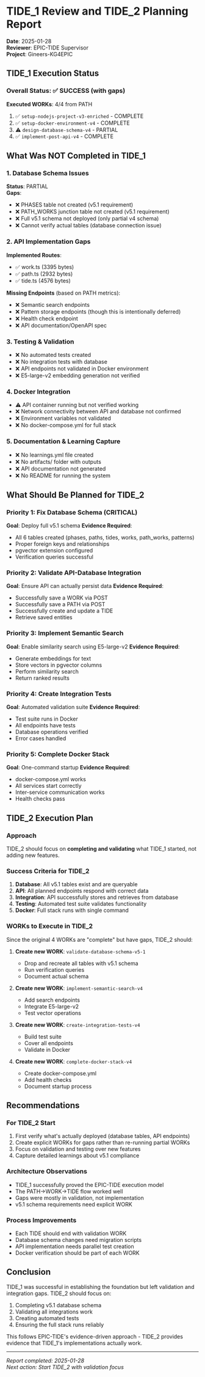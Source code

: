 # TIDE_1 Review and TIDE_2 Planning Report

**Date**: 2025-01-28  
**Reviewer**: EPIC-TIDE Supervisor  
**Project**: Gineers-KG4EPIC  

## TIDE_1 Execution Status

### Overall Status: ✅ SUCCESS (with gaps)

**Executed WORKs**: 4/4 from PATH
1. ✅ `setup-nodejs-project-v3-enriched` - COMPLETE
2. ✅ `setup-docker-environment-v4` - COMPLETE  
3. ⚠️ `design-database-schema-v4` - PARTIAL
4. ✅ `implement-post-api-v4` - COMPLETE

## What Was NOT Completed in TIDE_1

### 1. Database Schema Issues
**Status**: PARTIAL  
**Gaps**:
- ❌ PHASES table not created (v5.1 requirement)
- ❌ PATH_WORKS junction table not created (v5.1 requirement)
- ❌ Full v5.1 schema not deployed (only partial v4 schema)
- ❌ Cannot verify actual tables (database connection issue)

### 2. API Implementation Gaps
**Implemented Routes**:
- ✅ work.ts (3395 bytes)
- ✅ path.ts (2932 bytes)  
- ✅ tide.ts (4576 bytes)

**Missing Endpoints** (based on PATH metrics):
- ❌ Semantic search endpoints
- ❌ Pattern storage endpoints (though this is intentionally deferred)
- ❌ Health check endpoint
- ❌ API documentation/OpenAPI spec

### 3. Testing & Validation
- ❌ No automated tests created
- ❌ No integration tests with database
- ❌ API endpoints not validated in Docker environment
- ❌ E5-large-v2 embedding generation not verified

### 4. Docker Integration
- ⚠️ API container running but not verified working
- ❌ Network connectivity between API and database not confirmed
- ❌ Environment variables not validated
- ❌ No docker-compose.yml for full stack

### 5. Documentation & Learning Capture
- ❌ No learnings.yml file created
- ❌ No artifacts/ folder with outputs
- ❌ API documentation not generated
- ❌ No README for running the system

## What Should Be Planned for TIDE_2

### Priority 1: Fix Database Schema (CRITICAL)
**Goal**: Deploy full v5.1 schema
**Evidence Required**:
- All 6 tables created (phases, paths, tides, works, path_works, patterns)
- Proper foreign keys and relationships
- pgvector extension configured
- Verification queries successful

### Priority 2: Validate API-Database Integration
**Goal**: Ensure API can actually persist data
**Evidence Required**:
- Successfully save a WORK via POST
- Successfully save a PATH via POST
- Successfully create and update a TIDE
- Retrieve saved entities

### Priority 3: Implement Semantic Search
**Goal**: Enable similarity search using E5-large-v2
**Evidence Required**:
- Generate embeddings for text
- Store vectors in pgvector columns
- Perform similarity search
- Return ranked results

### Priority 4: Create Integration Tests
**Goal**: Automated validation suite
**Evidence Required**:
- Test suite runs in Docker
- All endpoints have tests
- Database operations verified
- Error cases handled

### Priority 5: Complete Docker Stack
**Goal**: One-command startup
**Evidence Required**:
- docker-compose.yml works
- All services start correctly
- Inter-service communication works
- Health checks pass

## TIDE_2 Execution Plan

### Approach
TIDE_2 should focus on **completing and validating** what TIDE_1 started, not adding new features.

### Success Criteria for TIDE_2
1. **Database**: All v5.1 tables exist and are queryable
2. **API**: All planned endpoints respond with correct data
3. **Integration**: API successfully stores and retrieves from database
4. **Testing**: Automated test suite validates functionality
5. **Docker**: Full stack runs with single command

### WORKs to Execute in TIDE_2
Since the original 4 WORKs are "complete" but have gaps, TIDE_2 should:

1. **Create new WORK**: `validate-database-schema-v5-1`
   - Drop and recreate all tables with v5.1 schema
   - Run verification queries
   - Document actual schema

2. **Create new WORK**: `implement-semantic-search-v4`
   - Add search endpoints
   - Integrate E5-large-v2
   - Test vector operations

3. **Create new WORK**: `create-integration-tests-v4`
   - Build test suite
   - Cover all endpoints
   - Validate in Docker

4. **Create new WORK**: `complete-docker-stack-v4`
   - Create docker-compose.yml
   - Add health checks
   - Document startup process

## Recommendations

### For TIDE_2 Start
1. First verify what's actually deployed (database tables, API endpoints)
2. Create explicit WORKs for gaps rather than re-running partial WORKs
3. Focus on validation and testing over new features
4. Capture detailed learnings about v5.1 compliance

### Architecture Observations
- TIDE_1 successfully proved the EPIC-TIDE execution model
- The PATH→WORK→TIDE flow worked well
- Gaps were mostly in validation, not implementation
- v5.1 schema requirements need explicit WORK

### Process Improvements
- Each TIDE should end with validation WORK
- Database schema changes need migration scripts
- API implementation needs parallel test creation
- Docker verification should be part of each WORK

## Conclusion

TIDE_1 was successful in establishing the foundation but left validation and integration gaps. TIDE_2 should focus on:
1. Completing v5.1 database schema
2. Validating all integrations work
3. Creating automated tests
4. Ensuring the full stack runs reliably

This follows EPIC-TIDE's evidence-driven approach - TIDE_2 provides evidence that TIDE_1's implementations actually work.

---
*Report completed: 2025-01-28*  
*Next action: Start TIDE_2 with validation focus*